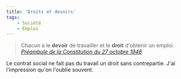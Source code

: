 ```yaml
---
title: 'Droits et devoirs'
tags:
    - Société
    - Emploi
---
```


> Chacun a le **devoir** de travailler et le **droit** d'obtenir un emploi.  
>  <cite>[Préambule de la Constitution du 27 octobre 1946](http://www.legifrance.gouv.fr/Droit-francais/Constitution/Preambule-de-la-Constitution-du-27-octobre-1946)</cite>

Le contrat social ne fait pas du travail un droit sans contrepartie. J'ai
l'impression qu'on l'oublie souvent.
